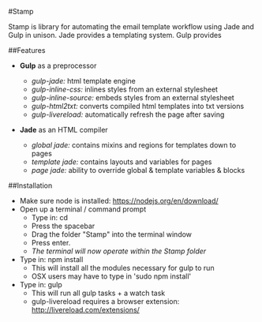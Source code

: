 #Stamp

Stamp is library for automating the email template workflow using Jade and Gulp in unison. Jade provides a templating system. Gulp provides

##Features

* **Gulp** as a preprocessor
  * _gulp-jade:_ html template engine
  * _gulp-inline-css:_ inlines styles from an external stylesheet
  * _gulp-inline-source:_ embeds styles from an external stylesheet
  * _gulp-html2txt:_ converts compiled html templates into txt versions
  * _gulp-livereload:_ automatically refresh the page after saving

* **Jade** as an HTML compiler
  * _global jade:_ contains mixins and regions for templates down to pages
  * _template jade:_ contains layouts and variables for pages
  * _page jade:_ ability to override global & template variables & blocks

##Installation

* Make sure node is installed: https://nodejs.org/en/download/
* Open up a terminal / command prompt
  * Type in: cd
  * Press the spacebar
  * Drag the folder "Stamp" into the terminal window
  * Press enter.
  * _The terminal will now operate within the Stamp folder_
* Type in: npm install
  * This will install all the modules necessary for gulp to run
  * OSX users may have to type in 'sudo npm install'
* Type in: gulp
  * This will run all gulp tasks + a watch task
  * gulp-livereload requires a browser extension: http://livereload.com/extensions/